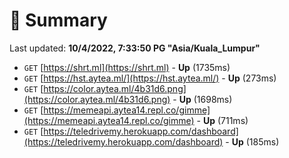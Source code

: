 # 📖 Summary
Last updated: **10/4/2022, 7:33:50 PG "Asia/Kuala_Lumpur"**

- `GET` [https://shrt.ml](https://shrt.ml) - **Up** (1735ms)
- `GET` [https://hst.aytea.ml/](https://hst.aytea.ml/) - **Up** (273ms)
- `GET` [https://color.aytea.ml/4b31d6.png](https://color.aytea.ml/4b31d6.png) - **Up** (1698ms)
- `GET` [https://memeapi.aytea14.repl.co/gimme](https://memeapi.aytea14.repl.co/gimme) - **Up** (711ms)
- `GET` [https://teledrivemy.herokuapp.com/dashboard](https://teledrivemy.herokuapp.com/dashboard) - **Up** (185ms)
